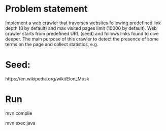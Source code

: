 # Problem statement

<p> Implement a web crawler that traverses websites following predefined link depth (8 by default)
and max visited pages limit (10000 by default). Web crawler starts from predefined URL (seed) and
follows links found to dive deeper. The main purpose of this crawler to detect the presence of 
some terms on the page and collect statistics, e.g. </p>

# Seed:

<p>https://en.wikipedia.org/wiki/Elon_Musk</p>

# Run
<p>mvn compile</p>
<p>mvn exec:java</p>

